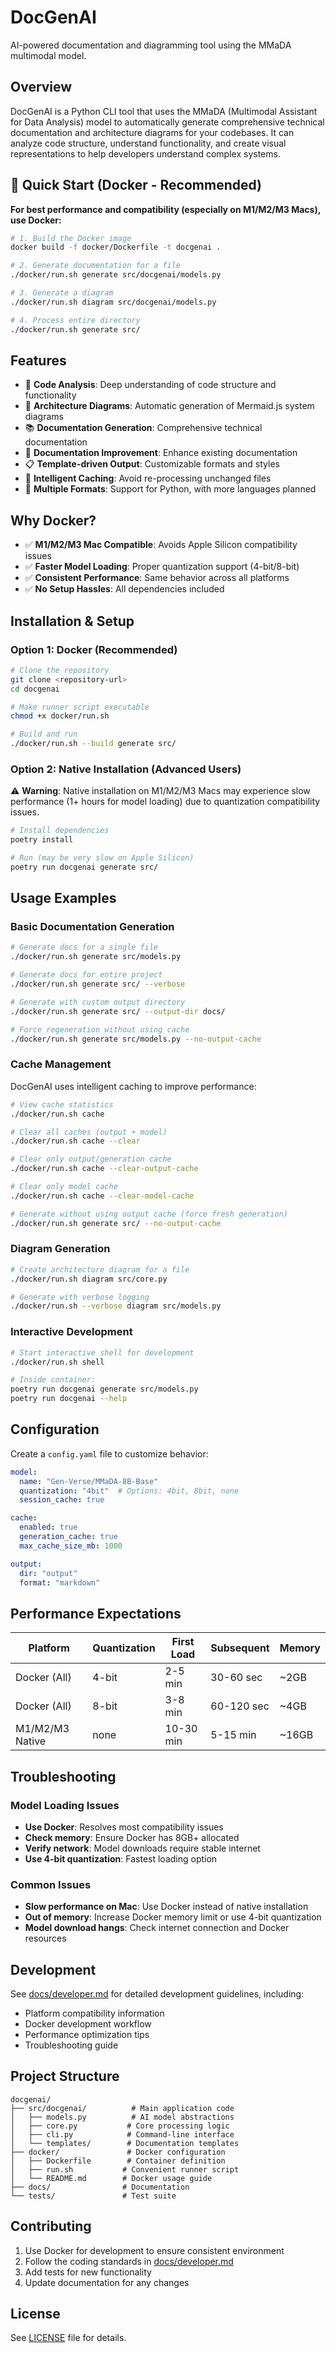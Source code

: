 # DocGenAI

AI-powered documentation and diagramming tool using the MMaDA multimodal model.

## Overview

DocGenAI is a Python CLI tool that uses the MMaDA (Multimodal Assistant for Data Analysis) model to automatically generate comprehensive technical documentation and architecture diagrams for your codebases. It can analyze code structure, understand functionality, and create visual representations to help developers understand complex systems.

## 🚀 Quick Start (Docker - Recommended)

**For best performance and compatibility (especially on M1/M2/M3 Macs), use Docker:**

```bash
# 1. Build the Docker image
docker build -f docker/Dockerfile -t docgenai .

# 2. Generate documentation for a file
./docker/run.sh generate src/docgenai/models.py

# 3. Generate a diagram
./docker/run.sh diagram src/docgenai/models.py

# 4. Process entire directory
./docker/run.sh generate src/
```

## Features

- 📝 **Code Analysis**: Deep understanding of code structure and functionality
- 🎨 **Architecture Diagrams**: Automatic generation of Mermaid.js system diagrams
- 📚 **Documentation Generation**: Comprehensive technical documentation
- 🔄 **Documentation Improvement**: Enhance existing documentation
- 📋 **Template-driven Output**: Customizable formats and styles
- 💾 **Intelligent Caching**: Avoid re-processing unchanged files
- 🎯 **Multiple Formats**: Support for Python, with more languages planned

## Why Docker?

- ✅ **M1/M2/M3 Mac Compatible**: Avoids Apple Silicon compatibility issues
- ✅ **Faster Model Loading**: Proper quantization support (4-bit/8-bit)
- ✅ **Consistent Performance**: Same behavior across all platforms
- ✅ **No Setup Hassles**: All dependencies included

## Installation & Setup

### Option 1: Docker (Recommended)

```bash
# Clone the repository
git clone <repository-url>
cd docgenai

# Make runner script executable
chmod +x docker/run.sh

# Build and run
./docker/run.sh --build generate src/
```

### Option 2: Native Installation (Advanced Users)

⚠️ **Warning**: Native installation on M1/M2/M3 Macs may experience slow performance (1+ hours for model loading) due to quantization compatibility issues.

```bash
# Install dependencies
poetry install

# Run (may be very slow on Apple Silicon)
poetry run docgenai generate src/
```

## Usage Examples

### Basic Documentation Generation

```bash
# Generate docs for a single file
./docker/run.sh generate src/models.py

# Generate docs for entire project
./docker/run.sh generate src/ --verbose

# Generate with custom output directory
./docker/run.sh generate src/ --output-dir docs/

# Force regeneration without using cache
./docker/run.sh generate src/models.py --no-output-cache
```

### Cache Management

DocGenAI uses intelligent caching to improve performance:

```bash
# View cache statistics
./docker/run.sh cache

# Clear all caches (output + model)
./docker/run.sh cache --clear

# Clear only output/generation cache
./docker/run.sh cache --clear-output-cache

# Clear only model cache
./docker/run.sh cache --clear-model-cache

# Generate without using output cache (force fresh generation)
./docker/run.sh generate src/ --no-output-cache
```

### Diagram Generation

```bash
# Create architecture diagram for a file
./docker/run.sh diagram src/core.py

# Generate with verbose logging
./docker/run.sh --verbose diagram src/models.py
```

### Interactive Development

```bash
# Start interactive shell for development
./docker/run.sh shell

# Inside container:
poetry run docgenai generate src/models.py
poetry run docgenai --help
```

## Configuration

Create a `config.yaml` file to customize behavior:

```yaml
model:
  name: "Gen-Verse/MMaDA-8B-Base"
  quantization: "4bit"  # Options: 4bit, 8bit, none
  session_cache: true

cache:
  enabled: true
  generation_cache: true
  max_cache_size_mb: 1000

output:
  dir: "output"
  format: "markdown"
```

## Performance Expectations

| Platform | Quantization | First Load | Subsequent | Memory |
|----------|-------------|------------|------------|--------|
| Docker (All) | 4-bit | 2-5 min | 30-60 sec | ~2GB |
| Docker (All) | 8-bit | 3-8 min | 60-120 sec | ~4GB |
| M1/M2/M3 Native | none | 10-30 min | 5-15 min | ~16GB |

## Troubleshooting

### Model Loading Issues

- **Use Docker**: Resolves most compatibility issues
- **Check memory**: Ensure Docker has 8GB+ allocated
- **Verify network**: Model downloads require stable internet
- **Use 4-bit quantization**: Fastest loading option

### Common Issues

- **Slow performance on Mac**: Use Docker instead of native installation
- **Out of memory**: Increase Docker memory limit or use 4-bit quantization
- **Model download hangs**: Check internet connection and Docker resources

## Development

See [docs/developer.md](docs/developer.md) for detailed development guidelines, including:

- Platform compatibility information
- Docker development workflow
- Performance optimization tips
- Troubleshooting guide

## Project Structure

```text
docgenai/
├── src/docgenai/          # Main application code
│   ├── models.py          # AI model abstractions
│   ├── core.py           # Core processing logic
│   ├── cli.py            # Command-line interface
│   └── templates/        # Documentation templates
├── docker/               # Docker configuration
│   ├── Dockerfile        # Container definition
│   ├── run.sh           # Convenient runner script
│   └── README.md        # Docker usage guide
├── docs/                # Documentation
└── tests/               # Test suite
```

## Contributing

1. Use Docker for development to ensure consistent environment
2. Follow the coding standards in [docs/developer.md](docs/developer.md)
3. Add tests for new functionality
4. Update documentation for any changes

## License

See [LICENSE](LICENSE) file for details.
